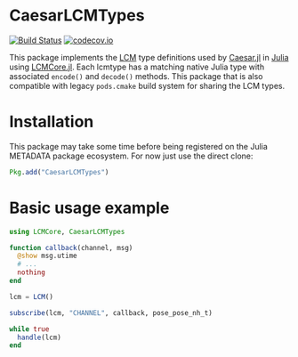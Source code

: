 # CaesarLCMTypes

[![Build Status](https://travis-ci.org/JuliaRobotics/CaesarLCMTypes.jl.svg?branch=master)](https://travis-ci.org/JuliaRobotics/CaesarLCMTypes.jl)
[![codecov.io](https://codecov.io/github/JuliaRobotics/CaesarLCMTypes.jl/coverage.svg?branch=master)](https://codecov.io/github/JuliaRobotics/CaesarLCMTypes.jl?branch=master)

This package implements the [LCM](http://lcm-proj.github.io/) type definitions used by [Caesar.jl](https://github.com/dehann/Caesar.jl) in [Julia](http://www.julialang.org) using [LCMCore.jl](https://github.com/JuliaRobotics/LCMCore.jl). Each lcmtype has a matching native Julia type with associated `encode()` and `decode()` methods.  This package that is also compatible with legacy `pods.cmake` build system for sharing the LCM types.

# Installation

This package may take some time before being registered on the Julia METADATA package ecosystem.  For now just use the direct clone:
```julia
Pkg.add("CaesarLCMTypes")
```

# Basic usage example

```julia
using LCMCore, CaesarLCMTypes

function callback(channel, msg)
  @show msg.utime
  # ...
  nothing
end

lcm = LCM()

subscribe(lcm, "CHANNEL", callback, pose_pose_nh_t)

while true
  handle(lcm)
end
```
